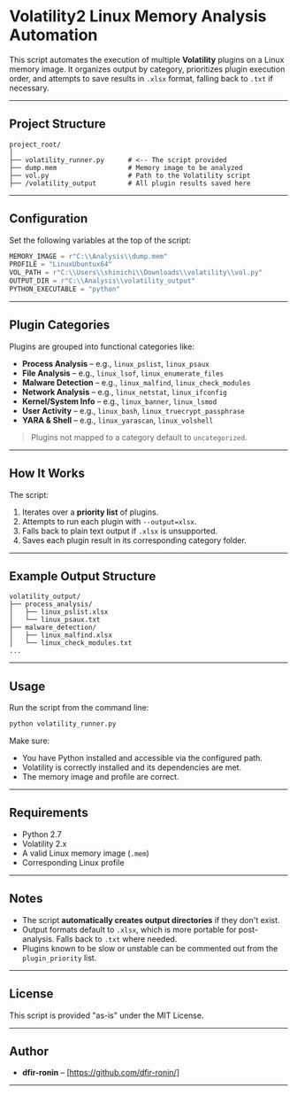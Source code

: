 # Volatility2 Linux Memory Analysis Automation

This script automates the execution of multiple **Volatility** plugins on a Linux memory image. It organizes output by category, prioritizes plugin execution order, and attempts to save results in `.xlsx` format, falling back to `.txt` if necessary.

---

## Project Structure

```
project_root/
│
├── volatility_runner.py      # <-- The script provided
├── dump.mem                  # Memory image to be analyzed
├── vol.py                    # Path to the Volatility script
├── /volatility_output        # All plugin results saved here
```

---

## Configuration

Set the following variables at the top of the script:

```python
MEMORY_IMAGE = r"C:\\Analysis\\dump.mem"
PROFILE = "LinuxUbuntux64"
VOL_PATH = r"C:\\Users\\shinichi\\Downloads\\volatility\\vol.py"
OUTPUT_DIR = r"C:\\Analysis\\volatility_output"
PYTHON_EXECUTABLE = "python"
```

---

## Plugin Categories

Plugins are grouped into functional categories like:

- **Process Analysis** – e.g., `linux_pslist`, `linux_psaux`
- **File Analysis** – e.g., `linux_lsof`, `linux_enumerate_files`
- **Malware Detection** – e.g., `linux_malfind`, `linux_check_modules`
- **Network Analysis** – e.g., `linux_netstat`, `linux_ifconfig`
- **Kernel/System Info** – e.g., `linux_banner`, `linux_lsmod`
- **User Activity** – e.g., `linux_bash`, `linux_truecrypt_passphrase`
- **YARA & Shell** – e.g., `linux_yarascan`, `linux_volshell`

> Plugins not mapped to a category default to `uncategorized`.

---

## How It Works

The script:

1. Iterates over a **priority list** of plugins.
2. Attempts to run each plugin with `--output=xlsx`.
3. Falls back to plain text output if `.xlsx` is unsupported.
4. Saves each plugin result in its corresponding category folder.

---

## Example Output Structure

```
volatility_output/
├── process_analysis/
│   ├── linux_pslist.xlsx
│   └── linux_psaux.txt
├── malware_detection/
│   ├── linux_malfind.xlsx
│   └── linux_check_modules.txt
...
```

---

## Usage

Run the script from the command line:

```bash
python volatility_runner.py
```

Make sure:

- You have Python installed and accessible via the configured path.
- Volatility is correctly installed and its dependencies are met.
- The memory image and profile are correct.

---

## Requirements

- Python 2.7 
- Volatility 2.x
- A valid Linux memory image (`.mem`)
- Corresponding Linux profile

---

## Notes

- The script **automatically creates output directories** if they don't exist.
- Output formats default to `.xlsx`, which is more portable for post-analysis. Falls back to `.txt` where needed.
- Plugins known to be slow or unstable can be commented out from the `plugin_priority` list.

---

## License

This script is provided "as-is" under the MIT License.

---

## Author

- **dfir-ronin** – [https://github.com/dfir-ronin/]

---
